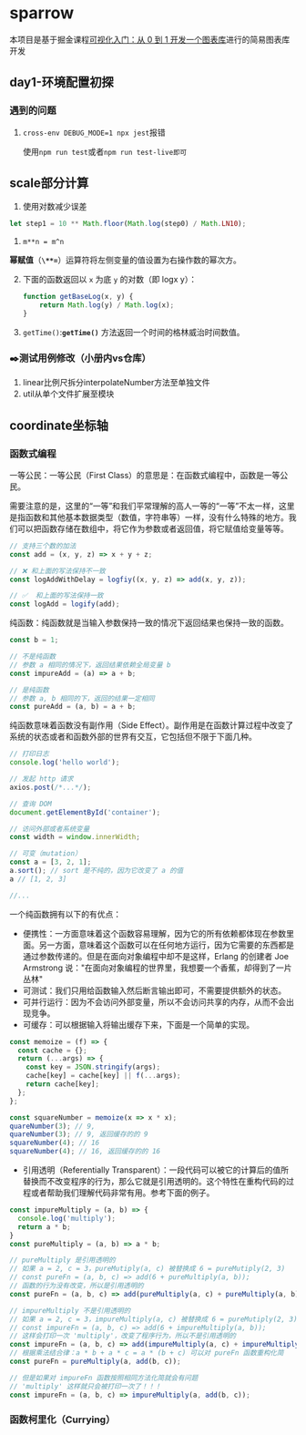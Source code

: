 # sparrow

本项目是基于掘金课程[可视化入门：从 0 到 1 开发一个图表库](https://juejin.cn/book/7031893648145186824)进行的简易图表库开发

## day1-环境配置初探

### 遇到的问题

1. `cross-env DEBUG_MODE=1 npx jest`报错

   使用`npm run test`或者`npm run test-live即可`



## scale部分计算

1. 使用对数减少误差

```js
let step1 = 10 ** Math.floor(Math.log(step0) / Math.LN10);
```



1. `m**n = m^n`

**幂赋值**（**`\**=`**）运算符将左侧变量的值设置为右操作数的幂次方。

2. 下面的函数返回以 `x` 为底 `y` 的对数（即 logx y）：

   ```js
   function getBaseLog(x, y) {
       return Math.log(y) / Math.log(x);
   }
   ```



2. `getTime()`:**`getTime()`** 方法返回一个时间的格林威治时间数值。

   

### :black_nib:测试用例修改（小册内vs仓库）



1. linear比例尺拆分interpolateNumber方法至单独文件
2. util从单个文件扩展至模块

## coordinate坐标轴

### 函数式编程

一等公民：一等公民（First Class）的意思是：在函数式编程中，函数是一等公民。

需要注意的是，这里的“一等”和我们平常理解的高人一等的“一等”不太一样，这里是指函数和其他基本数据类型（数值，字符串等）一样，没有什么特殊的地方。我们可以把函数存储在数组中，将它作为参数或者返回值，将它赋值给变量等等。

```js
// 支持三个数的加法
const add = (x, y, z) => x + y + z;

// ❌ 和上面的写法保持不一致
const logAddWithDelay = logfiy((x, y, z) => add(x, y, z));

// ✅  和上面的写法保持一致
const logAdd = logify(add);
```

纯函数：纯函数就是当输入参数保持一致的情况下返回结果也保持一致的函数。

```js
const b = 1;

// 不是纯函数
// 参数 a 相同的情况下，返回结果依赖全局变量 b
const impureAdd = (a) => a + b;

// 是纯函数
// 参数 a, b 相同的下，返回的结果一定相同
const pureAdd = (a, b) = a + b;
```

纯函数意味着函数没有副作用（Side Effect）。副作用是在函数计算过程中改变了系统的状态或者和函数外部的世界有交互，它包括但不限于下面几种。

```js
// 打印日志
console.log('hello world');

// 发起 http 请求
axios.post(/*...*/);

// 查询 DOM
document.getElementById('container');

// 访问外部或者系统变量
const width = window.innerWidth;

// 可变（mutation）
const a = [3, 2, 1];
a.sort(); // sort 是不纯的，因为它改变了 a 的值
a // [1, 2, 3]

//...
```

一个纯函数拥有以下的有优点：

- 便携性：一方面意味着这个函数容易理解，因为它的所有依赖都体现在参数里面。另一方面，意味着这个函数可以在任何地方运行，因为它需要的东西都是通过参数传递的。但是在面向对象编程中却不是这样，Erlang 的创建者 Joe Armstrong 说："在面向对象编程的世界里，我想要一个香蕉，却得到了一片丛林"
- 可测试：我们只用给函数输入然后断言输出即可，不需要提供额外的状态。
- 可并行运行：因为不会访问外部变量，所以不会访问共享的内存，从而不会出现竞争。
- 可缓存：可以根据输入将输出缓存下来，下面是一个简单的实现。

```js
const memoize = (f) => {
  const cache = {};
  return (...args) => {
    const key = JSON.stringify(args);
    cache[key] = cache[key] || f(...args);
    return cache[key];
  };
};

const squareNumber = memoize(x => x * x);
quareNumber(3); // 9, 
quareNumber(3); // 9, 返回缓存的的 9
squareNumber(4); // 16
squareNumber(4); // 16, 返回缓存的的 16
```

- 引用透明（Referentially Transparent）：一段代码可以被它的计算后的值所替换而不改变程序的行为，那么它就是引用透明的。这个特性在重构代码的过程或者帮助我们理解代码非常有用。参考下面的例子。

```js
const impureMultiply = (a, b) => {
  console.log('multiply'); 
  return a * b;
}
const pureMultiply = (a, b) => a * b;

// pureMultiply 是引用透明的
// 如果 a = 2, c = 3，pureMutiply(a, c) 被替换成 6 = pureMutiply(2, 3)
// const pureFn = (a, b, c) => add(6 + pureMultiply(a, b));
// 函数的行为没有改变，所以是引用透明的
const pureFn = (a, b, c) => add(pureMultiply(a, c) + pureMultiply(a, b));

// impureMultiply 不是引用透明的
// 如果 a = 2, c = 3，impureMultiply(a, c) 被替换成 6 = pureMutiply(2, 3)
// const impureFn = (a, b, c) => add(6 + impureMultiply(a, b));
// 这样会打印一次 'multiply'，改变了程序行为，所以不是引用透明的
const impureFn = (a, b, c) => add(impureMultiply(a, c) + impureMultiply(a, b));
// 根据乘法结合律：a * b + a * c = a * (b + c) 可以对 pureFn 函数重构化简
const pureFn = pureMultiply(a, add(b, c));

// 但是如果对 impureFn 函数按照相同方法化简就会有问题
// 'multiply' 这样就只会被打印一次了！！！
const impureFn = (a, b, c) => impureMultiply(a, add(b, c));
```

### 函数柯里化（Currying）

